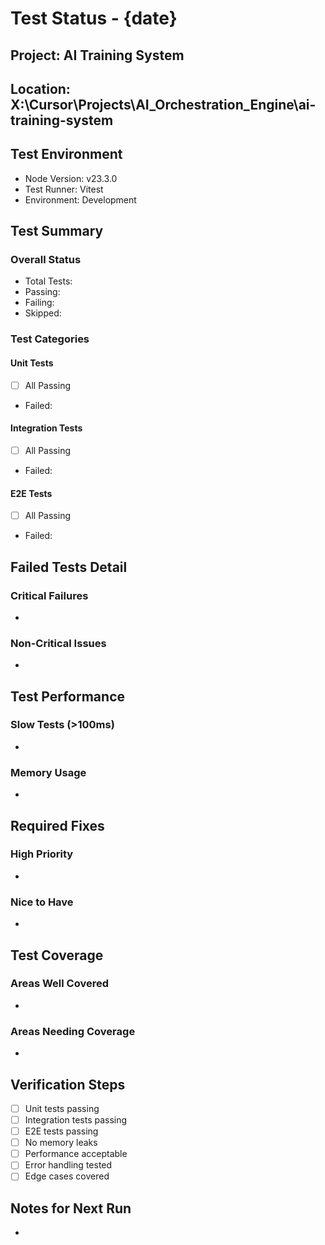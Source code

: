 # Test Status - {date}

## Project: AI Training System
## Location: X:\Cursor\Projects\AI_Orchestration_Engine\ai-training-system

## Test Environment
- Node Version: v23.3.0
- Test Runner: Vitest
- Environment: Development

## Test Summary
### Overall Status
- Total Tests: 
- Passing: 
- Failing: 
- Skipped: 

### Test Categories
#### Unit Tests
- [ ] All Passing
- Failed: 

#### Integration Tests
- [ ] All Passing
- Failed: 

#### E2E Tests
- [ ] All Passing
- Failed: 

## Failed Tests Detail
### Critical Failures
- 

### Non-Critical Issues
- 

## Test Performance
### Slow Tests (>100ms)
- 

### Memory Usage
- 

## Required Fixes
### High Priority
- 

### Nice to Have
- 

## Test Coverage
### Areas Well Covered
- 

### Areas Needing Coverage
- 

## Verification Steps
- [ ] Unit tests passing
- [ ] Integration tests passing
- [ ] E2E tests passing
- [ ] No memory leaks
- [ ] Performance acceptable
- [ ] Error handling tested
- [ ] Edge cases covered

## Notes for Next Run
- 
